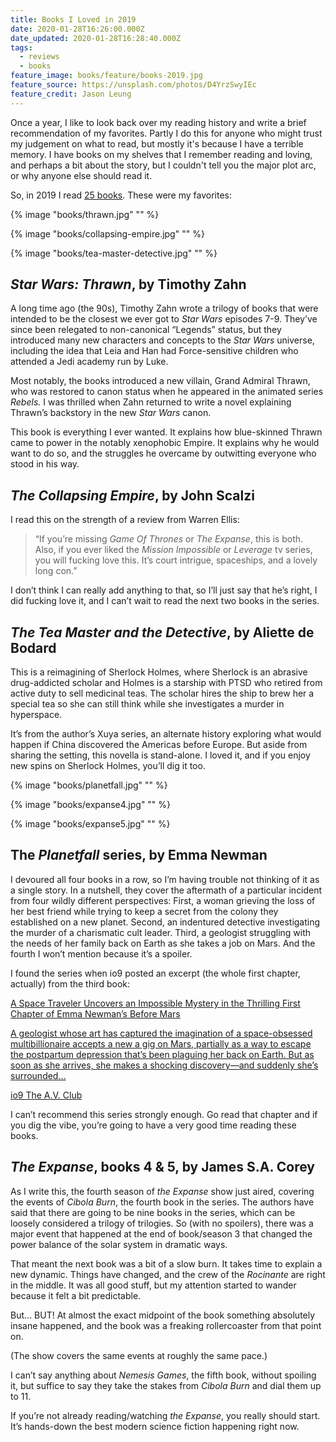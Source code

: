 ```yaml
---
title: Books I Loved in 2019
date: 2020-01-28T16:26:00.000Z
date_updated: 2020-01-28T16:28:40.000Z
tags:
  - reviews
  - books
feature_image: books/feature/books-2019.jpg
feature_source: https://unsplash.com/photos/D4YrzSwyIEc
feature_credit: Jason Leung
---
```


Once a year, I like to look back over my reading history and write a brief recommendation of my favorites. Partly I do this for anyone who might trust my judgement on what to read, but mostly it's because I have a terrible memory. I have books on my shelves that I remember reading and loving, and perhaps a bit about the story, but I couldn't tell you the major plot arc, or why anyone else should read it.

So, in 2019 I read [25 books](https://www.goodreads.com/user_challenges/15025289). These were my favorites:

{% image "books/thrawn.jpg" "" %}

{% image "books/collapsing-empire.jpg" "" %}

{% image "books/tea-master-detective.jpg" "" %}

## _Star Wars: Thrawn_, by Timothy Zahn

A long time ago (the 90s), Timothy Zahn wrote a trilogy of books that were intended to be the closest we ever got to _Star Wars_ episodes 7-9. They’ve since been relegated to non-canonical “Legends” status, but they introduced many new characters and concepts to the _Star Wars_ universe, including the idea that Leia and Han had Force-sensitive children who attended a Jedi academy run by Luke.

Most notably, the books introduced a new villain, Grand Admiral Thrawn, who was restored to canon status when he appeared in the animated series _Rebels._ I was thrilled when Zahn returned to write a novel explaining Thrawn’s backstory in the new _Star Wars_ canon.

This book is everything I ever wanted. It explains how blue-skinned Thrawn came to power in the notably xenophobic Empire. It explains why he would want to do so, and the struggles he overcame by outwitting everyone who stood in his way.

## _The Collapsing Empire_, by John Scalzi

I read this on the strength of a review from Warren Ellis:

> “If you’re missing _Game Of Thrones_ or _The Expanse_, this is both. Also, if you ever liked the _Mission Impossible_ or _Leverage_ tv series, you will fucking love this. It’s court intrigue, spaceships, and a lovely long con.”

I don’t think I can really add anything to that, so I’ll just say that he’s right, I did fucking love it, and I can’t wait to read the next two books in the series.

## _The Tea Master and the Detective_, by Aliette de Bodard

This is a reimagining of Sherlock Holmes, where Sherlock is an abrasive drug-addicted scholar and Holmes is a starship with PTSD who retired from active duty to sell medicinal teas. The scholar hires the ship to brew her a special tea so she can still think while she investigates a murder in hyperspace.

It’s from the author’s Xuya series, an alternate history exploring what would happen if China discovered the Americas before Europe. But aside from sharing the setting, this novella is stand-alone. I loved it, and if you enjoy new spins on Sherlock Holmes, you’ll dig it too.

{% image "books/planetfall.jpg" "" %}

{% image "books/expanse4.jpg" "" %}

{% image "books/expanse5.jpg" "" %}

## The _Planetfall_ series, by Emma Newman

I devoured all four books in a row, so I’m having trouble not thinking of it as a single story. In a nutshell, they cover the aftermath of a particular incident from four wildly different perspectives: First, a woman grieving the loss of her best friend while trying to keep a secret from the colony they established on a new planet. Second, an indentured detective investigating the murder of a charismatic cult leader. Third, a geologist struggling with the needs of her family back on Earth as she takes a job on Mars. And the fourth I won’t mention because it’s a spoiler.

I found the series when io9 posted an excerpt (the whole first chapter, actually) from the third book:

<a href="https://io9.gizmodo.com/a-space-traveler-uncovers-an-impossible-mystery-in-the-1823250042">

A Space Traveler Uncovers an Impossible Mystery in the Thrilling First Chapter of Emma Newman’s Before Mars

A geologist whose art has captured the imagination of a space-obsessed multibillionaire accepts a new a gig on Mars, partially as a way to escape the postpartum depression that’s been plaguing her back on Earth. But as soon as she arrives, she makes a shocking discovery—and suddenly she’s surrounded…

io9 The A.V. Club

</a>

I can’t recommend this series strongly enough. Go read that chapter and if you dig the vibe, you’re going to have a very good time reading these books.

## _The Expanse_, books 4 & 5, by James S.A. Corey

As I write this, the fourth season of _the Expanse_ show just aired, covering the events of _Cibola Burn_, the fourth book in the series. The authors have said that there are going to be nine books in the series, which can be loosely considered a trilogy of trilogies. So (with no spoilers), there was a major event that happened at the end of book/season 3 that changed the power balance of the solar system in dramatic ways.

That meant the next book was a bit of a slow burn. It takes time to explain a new dynamic. Things have changed, and the crew of the _Rocinante_ are right in the middle. It was all good stuff, but my attention started to wander because it felt a bit predictable.

But… BUT! At almost the exact midpoint of the book something absolutely insane happened, and the book was a freaking rollercoaster from that point on.

(The show covers the same events at roughly the same pace.)

I can’t say anything about _Nemesis Games_, the fifth book, without spoiling it, but suffice to say they take the stakes from _Cibola Burn_ and dial them up to 11.

If you’re not already reading/watching _the Expanse_, you really should start. It’s hands-down the best modern science fiction happening right now.

